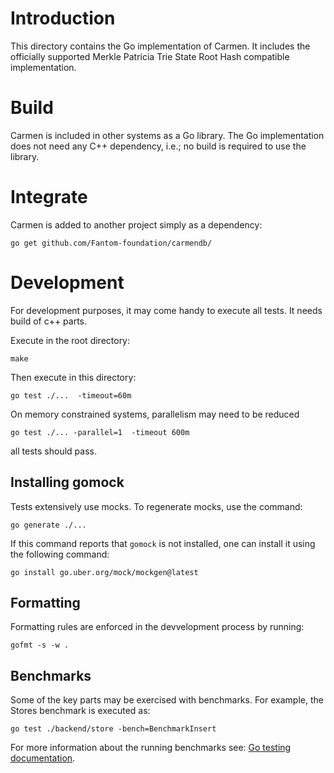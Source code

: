 # Introduction

This directory contains the Go implementation of Carmen.
It includes the officially supported Merkle Patricia Trie State Root Hash compatible
implementation. 

# Build

Carmen is included in other systems as a Go library.
The Go implementation does not need any C++ dependency, 
i.e.; no build is required to use the library. 

# Integrate

Carmen is added to another project simply as a dependency:

```
go get github.com/Fantom-foundation/carmendb/
```

# Development

For development purposes, it may come handy to execute all tests. It needs build of c++ parts.

Execute in the root directory: 
```
make 
```

Then execute in this directory: 
```
go test ./...  -timeout=60m  
```

On memory constrained systems, parallelism may need to be reduced
```
go test ./... -parallel=1  -timeout 600m   
```
all tests should pass. 

## Installing gomock

Tests extensively use mocks. 
To regenerate mocks, use the command:

```
go generate ./...
```

If this command reports that `gomock` is not installed, one can install it using the following command:

```
go install go.uber.org/mock/mockgen@latest
```

## Formatting

Formatting rules are enforced in the devvelopment process by running:
```
gofmt -s -w .
```

## Benchmarks

Some of the key parts may be exercised with benchmarks. 
For example, the Stores benchmark is executed as:
```
go test ./backend/store -bench=BenchmarkInsert
```
For more information about the running benchmarks see: 
[Go testing documentation](https://pkg.go.dev/testing#hdr-Benchmarks).

